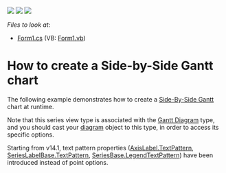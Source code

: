 <!-- default badges list -->
![](https://img.shields.io/endpoint?url=https://codecentral.devexpress.com/api/v1/VersionRange/128573786/14.2.3%2B)
[![](https://img.shields.io/badge/Open_in_DevExpress_Support_Center-FF7200?style=flat-square&logo=DevExpress&logoColor=white)](https://supportcenter.devexpress.com/ticket/details/E1220)
[![](https://img.shields.io/badge/📖_How_to_use_DevExpress_Examples-e9f6fc?style=flat-square)](https://docs.devexpress.com/GeneralInformation/403183)
<!-- default badges end -->
<!-- default file list -->
*Files to look at*:

* [Form1.cs](./CS/Form1.cs) (VB: [Form1.vb](./VB/Form1.vb))
<!-- default file list end -->
# How to create a Side-by-Side Gantt chart

The following example demonstrates how to create a [Side-By-Side Gantt](https://docs.devexpress.com/WindowsForms/2984/controls-and-libraries/chart-control/series-views/2d-series-views/gantt-series-views/side-by-side-gantt-chart?p=netframework) chart at runtime.

Note that this series view type is associated with the [Gantt Diagram](https://docs.devexpress.com/WindowsForms/5910/controls-and-libraries/chart-control/diagram/gantt-diagram?p=netframework) type, and you should cast your [diagram](https://docs.devexpress.com/WindowsForms/DevExpress.XtraCharts.ChartControl.Diagram?p=netframework) object to this type, in order to access its specific options.

Starting from v14.1, text pattern properties ([AxisLabel.TextPattern](https://docs.devexpress.com/CoreLibraries/DevExpress.XtraCharts.AxisLabel.TextPattern?p=netframework), [SeriesLabelBase.TextPattern](https://docs.devexpress.com/CoreLibraries/DevExpress.XtraCharts.SeriesLabelBase.TextPattern?p=netframework), [SeriesBase.LegendTextPattern](https://docs.devexpress.com/CoreLibraries/DevExpress.XtraCharts.SeriesBase.LegendTextPattern?p=netframework)) have been introduced instead of point options.
